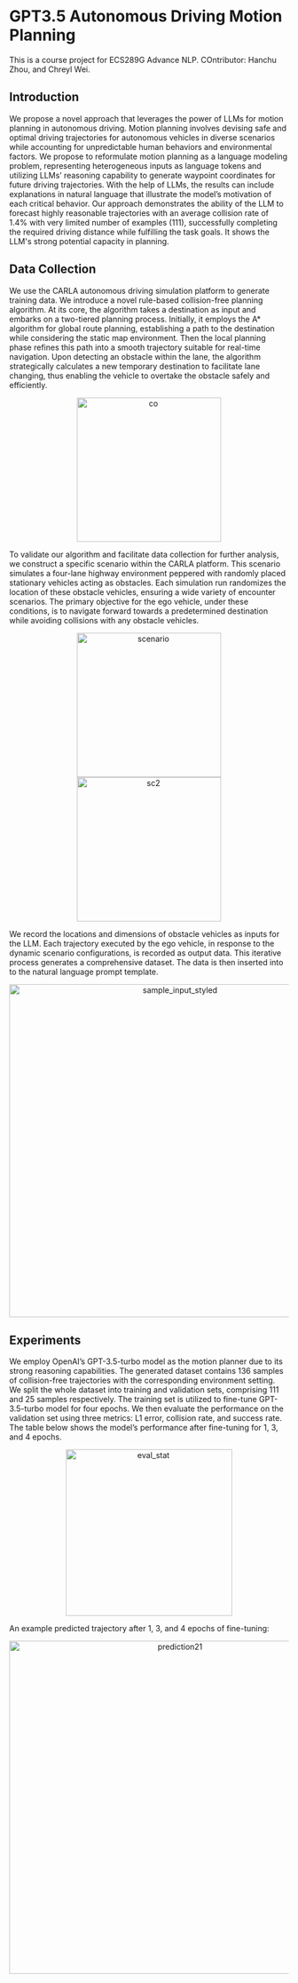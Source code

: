 # GPT3.5 Autonomous Driving Motion Planning
This is a course project for ECS289G Advance NLP.
COntributor: Hanchu Zhou, and Chreyl Wei.
## Introduction
We propose a novel approach that leverages the power of LLMs for motion planning in autonomous driving. Motion planning involves devising safe and optimal driving trajectories for autonomous vehicles in diverse scenarios while accounting for unpredictable human behaviors and environmental factors. We propose to reformulate motion planning as a language modeling problem, representing heterogeneous inputs as language tokens and utilizing LLMs’ reasoning capability to generate waypoint coordinates for future driving trajectories. With the help of LLMs, the results can include explanations in natural language that illustrate the model’s motivation of each critical behavior. Our approach demonstrates the ability of the LLM to forecast highly reasonable trajectories with an average collision rate of 1.4% with very limited number of examples (111), successfully completing the required driving distance while fulfilling the task goals. It shows the LLM's strong potential capacity in planning.

## Data Collection
We use the CARLA autonomous driving simulation platform to generate training data. We introduce a novel rule-based collision-free planning algorithm. At its core, the algorithm takes a destination as input and embarks on a two-tiered planning process. Initially, it employs the A* algorithm for global route planning, establishing a path to the destination while considering the static map environment. Then the local planning phase refines this path into a smooth trajectory suitable for real-time navigation. Upon detecting an obstacle within the lane, the algorithm strategically calculates a new temporary destination to facilitate lane changing, thus enabling the vehicle to overtake the obstacle safely and efficiently.

<p align="center">
  <img width="260" alt="co" aline="center" src="https://github.com/cherylcy/llm-motion-planner/assets/55656554/fe637e36-695b-4406-97a4-d448b3f746ff">
</p>

To validate our algorithm and facilitate data collection for further analysis, we construct a specific scenario within the CARLA platform. This scenario simulates a four-lane highway environment peppered with randomly placed stationary vehicles acting as obstacles. Each simulation run randomizes the location of these obstacle vehicles, ensuring a wide variety of encounter scenarios. The primary objective for the ego vehicle, under these conditions, is to navigate forward towards a predetermined destination while avoiding collisions with any obstacle vehicles.

<p align="center">
  <img width="260" alt="scenario" src="https://github.com/cherylcy/llm-motion-planner/assets/55656554/f4ef4f3b-d6f9-42e7-8bd9-1e9bf0e65436">
  <img width="260" alt="sc2" src="https://github.com/cherylcy/llm-motion-planner/assets/55656554/c723e834-14d7-428e-860f-c811b9561a1c">
</p>

We record the locations and dimensions of obstacle vehicles as inputs for the LLM. Each trajectory executed by the ego vehicle, in response to the dynamic scenario configurations, is recorded as output data. This iterative process generates a comprehensive dataset. The data is then inserted into to the natural language prompt template.

<p align="center">
  <img width="600" alt="sample_input_styled" src="https://github.com/cherylcy/llm-motion-planner/assets/55656554/cbdfc90f-f8e1-4900-be42-a6dddf66be67">
</p>


## Experiments
We employ OpenAI’s GPT-3.5-turbo model as the motion planner due to its strong reasoning capabilities. The generated dataset contains 136 samples of collision-free trajectories with the corresponding environment setting. We split the whole dataset into training and validation sets, comprising 111 and 25 samples respectively. The training set is utilized to fine-tune GPT-3.5-turbo model for four epochs. We then evaluate the performance on the validation set using three metrics: L1 error, collision rate, and success rate. The table below shows the model’s performance after fine-tuning for 1, 3, and 4 epochs.

<p align="center">
  <img width="300" alt="eval_stat" src="https://github.com/cherylcy/llm-motion-planner/assets/55656554/905105af-6844-43bc-92e7-63b467b97f07">
</p>

An example predicted trajectory after 1, 3, and 4 epochs of fine-tuning:

<p align="center">
  <img width="600" alt="prediction21" src="https://github.com/cherylcy/llm-motion-planner/assets/55656554/004faf1f-e859-437b-88d4-8fa5d25d27b8">
</p>

